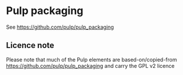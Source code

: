 # Pulp packaging

See <https://github.com/pulp/pulp_packaging>

## Licence note

Please note that much of the Pulp elements are based-on/copied-from <https://github.com/pulp/pulp_packaging> and 
carry the GPL v2 licence
